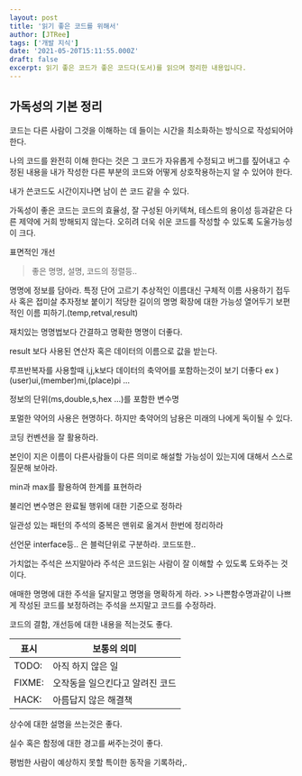 ```yaml
---
layout: post
title: '읽기 좋은 코드를 위해서'
author: [JTRee]
tags: ['개발 지식']
date: '2021-05-20T15:11:55.000Z'
draft: false
excerpt: 읽기 좋은 코드가 좋은 코드다(도서)를 읽으며 정리한 내용입니다.
---
```


## 가독성의 기본 정리

코드는 다른 사람이 그것을 이해하는 데 들이는 시간을 최소화하는 방식으로 작성되어야 한다.

나의 코드를 완전히 이해 한다는 것은 그 코드가 자유롭게 수정되고 버그를 짚어내고 수정된 내용을 내가 작성한 다른 부분의 코드와 어떻게 상호작용하는지 알 수 있어야 한다.

내가 쓴코드도 시간이지나면 남이 쓴 코드 같을 수 있다.

가독성이 좋은 코드는 코드의 효율성, 잘 구성된 아키텍쳐, 테스트의 용이성 등과같은 다른 제약에 거희 방해되지 않는다.
오히려 더욱 쉬운 코드를 작성할 수 있도록 도울가능성이 크다.

표면적인 개선
>좋은 명명, 설명, 코드의 정렬등..

명명에 정보를 담아라.
특정 단어 고르기
추상적인 이름대신 구체적 이름 사용하기
접두사 혹은 접미살 추자정보 붙이기
적당한 길이의 명명
확장에 대한 가능성 열어두기
보편적인 이름 피하기.(temp,retval,result)

재치있는 명명법보다 간결하고 명확한 명명이 더좋다.

result 보다 사용된 연산자 혹은 데이터의 이름으로 값을 받는다.

루프반복자를 사용할때 i,j,k보다 데이터의 축약어를 포함하는것이 보기 더좋다 ex ) (user)ui,(member)mi,(place)pi ...

정보의 단위(ms,double,s,hex ...)를 포함한 변수명

포멀한 약어의 사용은 현명하다. 하지만 축약어의 남용은 미래의 나에게 독이될 수 있다.

코딩 컨벤션을 잘 활용하라.

본인이 지은 이름이 다른사람들이 다른 의미로 해설할 가능성이 있는지에 대해서 스스로 질문해 보아라.

min과 max를 활용하여 한계를 표현하라

불리언 변수명은 완료될 행위에 대한 기준으로 정하라

일관성 있는 패턴의 주석의 중복은
맨위로 옮겨서 한번에 정리하라

선언문 interface등.. 은 블럭단위로 구분하라. 코드또한..

가치없는 주석은 쓰지말아라
주석은 코드읽는 사람이 잘 이해할 수 있도록 도와주는 것이다.

애매한 명명에 대한 주석을 달지말고 명명을 명확하게 하라. >> 나쁜함수명과같이 나쁘게 작성된 코드를 보정하려는 주석을 쓰지말고 코드를 수정하라.

코드의 결함, 개선등에 대한 내용을 적는것도 좋다.

|표시 | 보통의 의미|
|-|-|
|TODO:|아직 하지 않은 일|
|FIXME:|오작동을 일으킨다고 알려진 코드|
|HACK: |아름답지 않은 해결책|

상수에 대한 설명을 쓰는것은 좋다.

실수 혹은 함정에 대한 경고를 써주는것이 좋다.

평범한 사람이 예상하지 못할 특이한 동작을 기록하라,.
